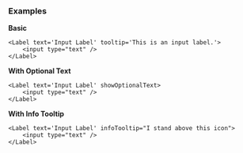 ### Examples

**Basic**

```
<Label text='Input Label' tooltip='This is an input label.'>
    <input type="text" />
</Label>
```

**With Optional Text**

```
<Label text='Input Label' showOptionalText>
    <input type="text" />
</Label>
```

**With Info Tooltip**

```
<Label text='Input Label' infoTooltip="I stand above this icon">
    <input type="text" />
</Label>
```
